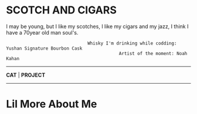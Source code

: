 # SCOTCH AND CIGARS
I may be young, but I like my scotches, I like my cigars and my jazz, I think I have a 70year old man soul's.

                                   Whisky I'm drinking while codding: Yushan Signature Bourbon Cask
                                               Artist of the moment: Noah Kahan

---

**CAT** | **PROJECT**

---

# Lil More About Me

<!---
AdelnorAcmorux/AdelnorAcmorux is a ✨ special ✨ repository because its `README.md` (this file) appears on your GitHub profile.
You can click the Preview link to take a look at your changes.
--->
